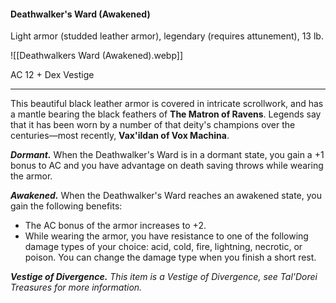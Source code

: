 #### Deathwalker's Ward (Awakened)

Light armor (studded leather armor), legendary (requires attunement), 13 lb.

![[Deathwalkers Ward (Awakened).webp]]

AC 12 + Dex Vestige

---

This beautiful black leather armor is covered in intricate scrollwork, and has a mantle bearing the black feathers of **The Matron of Ravens**. Legends say that it has been worn by a number of that deity's champions over the centuries—most recently, **Vax'ildan of Vox Machina**.

***Dormant.*** When the Deathwalker's Ward is in a dormant state, you gain a +1 bonus to AC and you have advantage on death saving throws while wearing the armor.

***Awakened.*** When the Deathwalker's Ward reaches an awakened state, you gain the following benefits:

- The AC bonus of the armor increases to +2.
- While wearing the armor, you have resistance to one of the following damage types of your choice: acid, cold, fire, lightning, necrotic, or poison. You can change the damage type when you finish a short rest.

***Vestige of Divergence.*** *This item is a Vestige of Divergence, see *Tal'Dorei Treasures* for more information.*